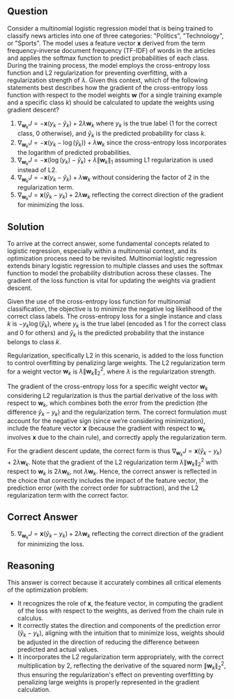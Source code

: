 ## Question

Consider a multinomial logistic regression model that is being trained to classify news articles into one of three categories: "Politics", "Technology", or "Sports". The model uses a feature vector $\mathbf{x}$ derived from the term frequency-inverse document frequency (TF-IDF) of words in the articles and applies the softmax function to predict probabilities of each class. During the training process, the model employs the cross-entropy loss function and L2 regularization for preventing overfitting, with a regularization strength of $\lambda$. Given this context, which of the following statements best describes how the gradient of the cross-entropy loss function with respect to the model weights $\mathbf{w}$ (for a single training example and a specific class $k$) should be calculated to update the weights using gradient descent?

1. $\nabla_{\mathbf{w}_k} J = -\mathbf{x}(y_k - \hat{y}_k) + 2\lambda\mathbf{w}_k$ where $y_k$ is the true label (1 for the correct class, 0 otherwise), and $\hat{y}_k$ is the predicted probability for class $k$.
2. $\nabla_{\mathbf{w}_k} J = -\mathbf{x}(y_k - \log(\hat{y}_k)) + \lambda\mathbf{w}_k$ since the cross-entropy loss incorporates the logarithm of predicted probabilities.
3. $\nabla_{\mathbf{w}_k} J = -\mathbf{x}(\log(y_k) - \hat{y}_k) + \lambda\|\mathbf{w}_k\|_1$ assuming L1 regularization is used instead of L2.
4. $\nabla_{\mathbf{w}_k} J = -\mathbf{x}(y_k - \hat{y}_k) + \lambda\mathbf{w}_k$ without considering the factor of 2 in the regularization term.
5. $\nabla_{\mathbf{w}_k} J = \mathbf{x}(\hat{y}_k - y_k) + 2\lambda\mathbf{w}_k$ reflecting the correct direction of the gradient for minimizing the loss.

## Solution

To arrive at the correct answer, some fundamental concepts related to logistic regression, especially within a multinomial context, and its optimization process need to be revisited. Multinomial logistic regression extends binary logistic regression to multiple classes and uses the softmax function to model the probability distribution across these classes. The gradient of the loss function is vital for updating the weights via gradient descent. 

Given the use of the cross-entropy loss function for multinomial classification, the objective is to minimize the negative log likelihood of the correct class labels. The cross-entropy loss for a single instance and class $k$ is $-y_k \log(\hat{y}_k)$, where $y_k$ is the true label (encoded as 1 for the correct class and 0 for others) and $\hat{y}_k$ is the predicted probability that the instance belongs to class $k$. 

Regularization, specifically L2 in this scenario, is added to the loss function to control overfitting by penalizing large weights. The L2 regularization term for a weight vector $\mathbf{w}_k$ is $\lambda\|\mathbf{w}_k\|_2^2$, where $\lambda$ is the regularization strength.

The gradient of the cross-entropy loss for a specific weight vector $\mathbf{w}_k$ considering L2 regularization is thus the partial derivative of the loss with respect to $\mathbf{w}_k$, which combines both the error from the prediction (the difference $\hat{y}_k - y_k$) and the regularization term. The correct formulation must account for the negative sign (since we’re considering minimization), include the feature vector $\mathbf{x}$ (because the gradient with respect to $\mathbf{w}_k$ involves $\mathbf{x}$ due to the chain rule), and correctly apply the regularization term.

For the gradient descent update, the correct form is thus $\nabla_{\mathbf{w}_k} J = \mathbf{x}(\hat{y}_k - y_k) + 2\lambda\mathbf{w}_k$. Note that the gradient of the L2 regularization term $\lambda\|\mathbf{w}_k\|_2^2$ with respect to $\mathbf{w}_k$ is $2\lambda\mathbf{w}_k$, not $\lambda\mathbf{w}_k$. Hence, the correct answer is reflected in the choice that correctly includes the impact of the feature vector, the prediction error (with the correct order for subtraction), and the L2 regularization term with the correct factor.

## Correct Answer

5. $\nabla_{\mathbf{w}_k} J = \mathbf{x}(\hat{y}_k - y_k) + 2\lambda\mathbf{w}_k$ reflecting the correct direction of the gradient for minimizing the loss.

## Reasoning

This answer is correct because it accurately combines all critical elements of the optimization problem:

- It recognizes the role of $\mathbf{x}$, the feature vector, in computing the gradient of the loss with respect to the weights, as derived from the chain rule in calculus.
- It correctly states the direction and components of the prediction error $({\hat{y}_k} - y_k)$, aligning with the intuition that to minimize loss, weights should be adjusted in the direction of reducing the difference between predicted and actual values.
- It incorporates the L2 regularization term appropriately, with the correct multiplication by 2, reflecting the derivative of the squared norm $\|\mathbf{w}_k\|_2^2$, thus ensuring the regularization's effect on preventing overfitting by penalizing large weights is properly represented in the gradient calculation.